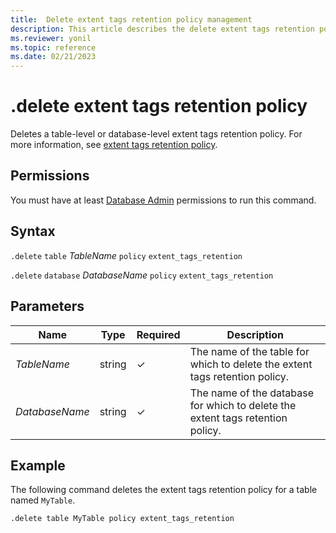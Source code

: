 ```yaml
---
title:  Delete extent tags retention policy management
description: This article describes the delete extent tags retention policy command in Azure Data Explorer.
ms.reviewer: yonil
ms.topic: reference
ms.date: 02/21/2023
---
```

# .delete extent tags retention policy

Deletes a table-level or database-level extent tags retention policy. For more information, see [extent tags retention policy](extent-tags-retention-policy.md).

## Permissions

You must have at least [Database Admin](access-control/role-based-access-control.md) permissions to run this command.

## Syntax

`.delete` `table` *TableName* `policy` `extent_tags_retention`

`.delete` `database` *DatabaseName* `policy` `extent_tags_retention`

## Parameters

|Name|Type|Required|Description|
|--|--|--|--|
|*TableName*|string|&check;|The name of the table for which to delete the extent tags retention policy.|
|*DatabaseName*|string|&check;|The name of the database for which to delete the extent tags retention policy.|

## Example

The following command deletes the extent tags retention policy for a table named `MyTable`.

```kusto
.delete table MyTable policy extent_tags_retention
```
